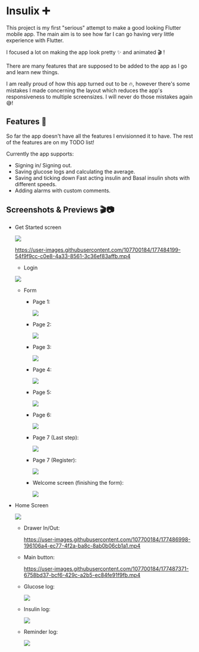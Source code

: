 # Insulix ➕

This project is my first "serious" attempt to make a good looking Flutter mobile app. The main aim is to see how far I can go having very little experience with Flutter.

I focused a lot on making the app look pretty ✨ and animated 🎬 !

There are many features that are supposed to be added to the app as I go and learn new things.

I am really proud of how this app turned out to be 🔥, however there's some mistakes I made concerning the layout which reduces the app's responsiveness to multiple screensizes. I will never do those mistakes again 😅!

## Features 🚀

So far the app doesn't have all the features I envisionned it to have. The rest of the features are on my TODO list!

Currently the app supports:

  * Signing in/ Signing out.
  * Saving glucose logs and calculating the average.
  * Saving and ticking down Fast acting insulin and Basal insulin shots with different speeds.
  * Adding alarms with custom comments.


## Screenshots & Previews 🎬📷
* Get Started screen

  ![](PreviewImages/SCR-Getstarted.png)
  
 



  https://user-images.githubusercontent.com/107700184/177484199-54f9f9cc-c0e8-4a33-8561-3c36ef83affb.mp4


  


  
  * Login

  ![](PreviewImages/SCR-Login.png)

  * Form
   
    * Page 1:
      
      ![](PreviewImages/SCR-Page1Form.png)
      
    * Page 2:
    
      ![](PreviewImages/SCR-Page2Form.png)
    
    * Page 3:
    
      ![](PreviewImages/SCR-Page3Form.png)
      
    * Page 4:  
    
      ![](PreviewImages/SCR-Page4Form.png)
      
    * Page 5:
    
      ![](PreviewImages/SCR-Page5Form.png)
      
    * Page 6:
      
      ![](PreviewImages/SCR-Page6Form.png)
      
    * Page 7 (Last step):
    
      ![](PreviewImages/SCR-Page7Form.png)
      
    * Page 7 (Register):
    
      ![](PreviewImages/SCR-Page7FormRegister.png)
      
    * Welcome screen (finishing the form):
    
      ![](PreviewImages/SCR-WelcomeForm.png)
      
* Home Screen

  ![](PreviewImages/SCR-HomeScreen.png)
  
  * Drawer In/Out:

    https://user-images.githubusercontent.com/107700184/177486998-196106a4-ec77-4f2a-ba8c-8ab0b06cb1a1.mp4

  * Main button:

    https://user-images.githubusercontent.com/107700184/177487371-6758bd37-bcf6-429c-a2b5-ec84fe91f9fb.mp4
    
  * Glucose log:
  
    ![](PreviewImages/SCR-GlucoseLog.png)
    
  * Insulin log:
  
    ![](PreviewImages/SCR-InsulinLog.png)
    
  * Reminder log:
  
    ![](PreviewImages/SCR-ReminderLog.png)


    
  
